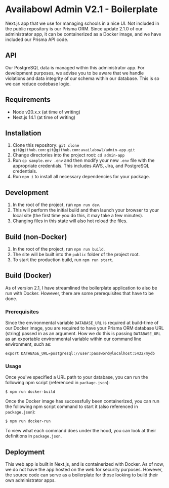# Availabowl Admin V2.1 - Boilerplate

Next.js app that we use for managing schools in a nice UI. Not included in the public repository is our Prisma ORM.
Since update 2.1.0 of our administrator app, it can be containerized as a Docker image, and we have included our Prisma API code.

## API
Our PostgreSQL data is managed within this administrator app. For development purposes, we advise you to be aware
that we handle violations and data integrity of our schema within our database. This is so we can reduce
codebase logic.

## Requirements

- Node v20.x.x (at time of writing)
- Next.js 14.1 (at time of writing)

## Installation

1. Clone this repository: `git clone git@github.com:git@github.com:availabowl/admin-app.git`
2. Change directories into the project root: `cd admin-app`
3. Run `cp sample.env .env` and then modify your new `.env` file with the appropriate credentials. This includes AWS, Jira, and PostgreSQL credentials.
4. Run `npm i` to install all necessary dependencies for your package.

## Development

1. In the root of the project, run `npm run dev`.
2. This will perform the initial build and then launch your browser to your local site (the first time you do this, it may take a few minutes).
3. Changing files in this state will also hot reload the files.

## Build (non-Docker)

1. In the root of the project, run `npm run build`.
2. The site will be built into the `public` folder of the project root.
3. To start the production build, run `npm run start`.

## Build (Docker)

As of version 2.1, I have streamlined the boilerplate application to also be run with Docker. However, there are some prerequisites that have to be done.

### Prerequisites

Since the environmental variable ```DATABASE_URL``` is required at build-time of our Docker image, you are required to have your Prisma ORM database URL (string) passed in as an argument. How we do this is passing ```DATABASE_URL``` as an exportable environmental variable within our command line environment, such as:

```export DATABASE_URL=postgresql://user:password@localhost:5432/mydb```

### Usage
Once you've specified a URL path to your database, you can run the following npm script (referenced in ```package.json```):

```$ npm run docker-build```

Once the Docker image has successfully been containerized, you can run the following  npm script command to start it (also referenced in ```package.json```):

```$ npm run docker-run```

To view what each command does under the hood, you can look at their definitions in ```package.json```.

## Deployment

This web app is built in Next.js, and is containerized with Docker. As of now, we do not have the app hosted on the web for security purposes. However, the source code can serve as a boilerplate for those looking to build their own administrator apps.

